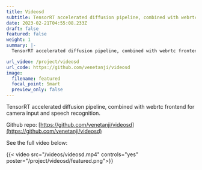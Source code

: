 ```yaml
---
title: Videosd
subtitle: TensorRT accelerated diffusion pipeline, combined with webrtc frontend for camera input and speech recognition.
date: 2023-02-21T04:55:08.233Z
draft: false
featured: false
weight: 1
summary: |-
  TensorRT accelerated diffusion pipeline, combined with webrtc frontend for camera input and speech recognition.

url_video: /project/videosd
url_code: https://github.com/venetanji/videosd
image:
  filename: featured
  focal_point: Smart
  preview_only: false
---
```

TensorRT accelerated diffusion pipeline, combined with webrtc frontend for camera input and speech recognition.

Github repo: [https://github.com/venetanji/videosd](https://github.com/venetanji/videosd)

See the full video below:

{{< video src="/videos/videosd.mp4" controls="yes" poster="/project/videosd/featured.png">}}